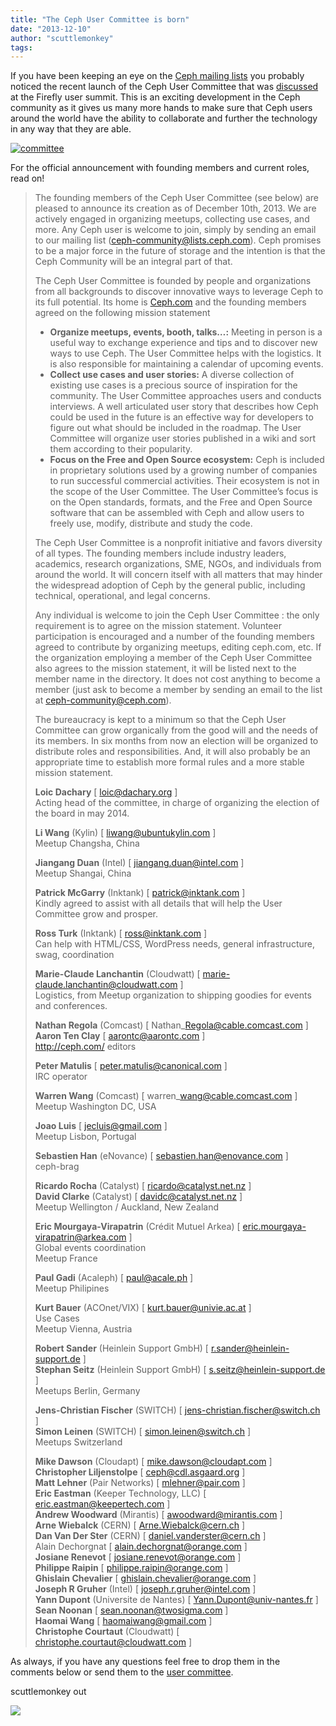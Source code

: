 ```yaml
---
title: "The Ceph User Committee is born"
date: "2013-12-10"
author: "scuttlemonkey"
tags: 
---
```


If you have been keeping an eye on the [Ceph mailing lists](http://ceph.com/resources/mailing-list-irc/) you probably noticed the recent launch of the Ceph User Committee that was [discussed](http://wiki.ceph.com/01Planning/02Blueprints/Firefly/Ceph_User_Committee) at the Firefly user summit. This is an exciting development in the Ceph community as it gives us many more hands to make sure that Ceph users around the world have the ability to collaborate and further the technology in any way that they are able.

[![](images/committee-300x199.jpg "committee")](http://ceph.com/wp-content/uploads/2013/12/committee.jpg)

For the official announcement with founding members and current roles, read on!

> The founding members of the Ceph User Committee (see below) are pleased to announce its creation as of December 10th, 2013. We are actively engaged in organizing meetups, collecting use cases, and more. Any Ceph user is welcome to join, simply by sending an email to our mailing list (ceph-community@lists.ceph.com). Ceph promises to be a major force in the future of storage and the intention is that the Ceph Community will be an integral part of that.
> 
> The Ceph User Committee is founded by people and organizations from all backgrounds to discover innovative ways to leverage Ceph to its full potential. Its home is [Ceph.com](http://ceph.com/) and the founding members agreed on the following mission statement
> 
> - **Organize meetups, events, booth, talks…:** Meeting in person is a useful way to exchange experience and tips and to discover new ways to use Ceph. The User Committee helps with the logistics. It is also responsible for maintaining a calendar of upcoming events.
> - **Collect use cases and user stories:** A diverse collection of existing use cases is a precious source of inspiration for the community. The User Committee approaches users and conducts interviews. A well articulated user story that describes how Ceph could be used in the future is an effective way for developers to figure out what should be included in the roadmap. The User Committee will organize user stories published in a wiki and sort them according to their popularity.
> - **Focus on the Free and Open Source ecosystem:** Ceph is included in proprietary solutions used by a growing number of companies to run successful commercial activities. Their ecosystem is not in the scope of the User Committee. The User Committee’s focus is on the Open standards, formats, and the Free and Open Source software that can be assembled with Ceph and allow users to freely use, modify, distribute and study the code.
> 
> The Ceph User Committee is a nonprofit initiative and favors diversity of all types. The founding members include industry leaders, academics, research organizations, SME, NGOs, and individuals from around the world. It will concern itself with all matters that may hinder the widespread adoption of Ceph by the general public, including technical, operational, and legal concerns.
> 
> Any individual is welcome to join the Ceph User Committee : the only requirement is to agree on the mission statement. Volunteer participation is encouraged and a number of the founding members agreed to contribute by organizing meetups, editing ceph.com, etc. If the organization employing a member of the Ceph User Committee also agrees to the mission statement, it will be listed next to the member name in the directory. It does not cost anything to become a member (just ask to become a member by sending an email to the list at [ceph-community@ceph.com](mailto:ceph-community@ceph.com)).
> 
> The bureaucracy is kept to a minimum so that the Ceph User Committee can grow organically from the good will and the needs of its members. In six months from now an election will be organized to distribute roles and responsibilities. And, it will also probably be an appropriate time to establish more formal rules and a more stable mission statement.
> 
> **Loic Dachary** \[ loic@dachary.org \]    
> Acting head of the committee, in charge of organizing the election of the board in may 2014.
> 
> **Li Wang** (Kylin) \[ liwang@ubuntukylin.com \]    
> Meetup Changsha, China
> 
> **Jiangang Duan** (Intel) \[ jiangang.duan@intel.com \]    
> Meetup Shangai, China
> 
> **Patrick McGarry** (Inktank) \[ patrick@inktank.com \]    
> Kindly agreed to assist with all details that will help the User Committee grow and prosper.
> 
> **Ross Turk** (Inktank) \[ ross@inktank.com \]    
> Can help with HTML/CSS, WordPress needs, general infrastructure, swag, coordination
> 
> **Marie-Claude Lanchantin** (Cloudwatt) \[ marie-claude.lanchantin@cloudwatt.com \]    
> Logistics, from Meetup organization to shipping goodies for events and conferences.
> 
> **Nathan Regola** (Comcast) \[ Nathan\_Regola@cable.comcast.com \]    
> **Aaron Ten Clay** \[ aarontc@aarontc.com \]    
> http://ceph.com/ editors
> 
> **Peter Matulis** \[ peter.matulis@canonical.com \]    
> IRC operator
> 
> **Warren Wang** (Comcast) \[ warren\_wang@cable.comcast.com \]    
> Meetup Washington DC, USA
> 
> **Joao Luis** \[ jecluis@gmail.com \]    
> Meetup Lisbon, Portugal
> 
> **Sebastien Han** (eNovance) \[ sebastien.han@enovance.com \]    
> ceph-brag
> 
> **Ricardo Rocha** (Catalyst) \[ ricardo@catalyst.net.nz \]    
> **David Clarke** (Catalyst) \[ davidc@catalyst.net.nz \]    
> Meetup Wellington / Auckland, New Zealand
> 
> **Eric Mourgaya-Virapatrin** (Crédit Mutuel Arkea) \[ eric.mourgaya-virapatrin@arkea.com \]    
> Global events coordination  
> Meetup France
> 
> **Paul Gadi** (Acaleph) \[ paul@acale.ph \]    
> Meetup Philipines
> 
> **Kurt Bauer** (ACOnet/VIX) \[ kurt.bauer@univie.ac.at \]    
> Use Cases  
> Meetup Vienna, Austria
> 
> **Robert Sander** (Heinlein Support GmbH) \[ r.sander@heinlein-support.de \]    
> **Stephan Seitz** (Heinlein Support GmbH) \[ s.seitz@heinlein-support.de \]    
> Meetups Berlin, Germany
> 
> **Jens-Christian Fischer** (SWITCH) \[ jens-christian.fischer@switch.ch \]    
> **Simon Leinen** (SWITCH) \[ simon.leinen@switch.ch \]    
> Meetups Switzerland
> 
> **Mike Dawson** (Cloudapt) \[ mike.dawson@cloudapt.com \]    
> **Christopher Liljenstolpe** \[ ceph@cdl.asgaard.org \]    
> **Matt Lehner** (Pair Networks) \[ mlehner@pair.com \]    
> **Eric Eastman** (Keeper Technology, LLC) \[ eric.eastman@keepertech.com \]    
> **Andrew Woodward** (Mirantis) \[ awoodward@mirantis.com \]    
> **Arne Wiebalck** (CERN) \[ Arne.Wiebalck@cern.ch \]    
> **Dan Van Der Ster** (CERN) \[ daniel.vanderster@cern.ch \]    
> Alain Dechorgnat \[ alain.dechorgnat@orange.com \]    
> **Josiane Renevot** \[ josiane.renevot@orange.com \]    
> **Philippe Raipin** \[ philippe.raipin@orange.com \]    
> **Ghislain Chevalier** \[ ghislain.chevalier@orange.com \]    
> **Joseph R Gruher** (Intel) \[ joseph.r.gruher@intel.com \]    
> **Yann Dupont** (Universite de Nantes) \[ Yann.Dupont@univ-nantes.fr \]    
> **Sean Noonan** \[ sean.noonan@twosigma.com \]    
> **Haomai Wang** \[ haomaiwang@gmail.com \]    
> **Christophe Courtaut** (Cloudwatt) \[ christophe.courtaut@cloudwatt.com \]  

As always, if you have any questions feel free to drop them in the comments below or send them to the [user committee](mailto:community@ceph.com).

scuttlemonkey out

![](http://track.hubspot.com/__ptq.gif?a=268973&k=14&bu=http://ceph.com&r=http://ceph.com/community/the-ceph-user-committee-is-born/&bvt=rss&p=wordpress)
